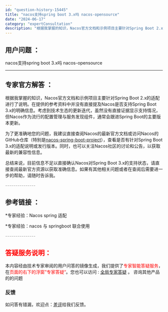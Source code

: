 ```yaml
---
id: "question-history-15445"
title: "nacos支持spring boot 3.x吗 nacos-opensource"
date: "2024-06-17"
category: "expertConsultation"
description: "根据我掌握的知识，Nacos官方文档和示例项目主要针对Spring Boot 2.x的适配进行了说明。在提供的参考资料中并没有直接提及Nacos是否支持Spring Boot 3.x的明确信息。考虑到技术生态的更新迭代，虽然没有直接证据显示支持情况，但Nacos作为流行的配置管理与服务发现组件，通常"
---
```


## 用户问题 ： 
 nacos支持spring boot 3.x吗 nacos-opensource 

---------------
## 专家官方解答 ：

根据我掌握的知识，Nacos官方文档和示例项目主要针对Spring Boot 2.x的适配进行了说明。在提供的参考资料中并没有直接提及Nacos是否支持Spring Boot 3.x的明确信息。考虑到技术生态的更新迭代，虽然没有直接证据显示支持情况，但Nacos作为流行的配置管理与服务发现组件，通常会跟进Spring Boot的主要版本更新。

为了更准确地您的问题，我建议直接查阅Nacos的最新官方文档或访问Nacos的GitHub仓库（特别是[nacos-spring-boot-project](https://github.com/nacos-group/nacos-spring-boot-project)），查看是否有针对Spring Boot 3.x的适配说明或发行版本。同时，也可以关注Nacos社区的讨论和公告，以获取最新的兼容性信息。

总结来说，目前信息不足以直接确认Nacos对Spring Boot 3.x的支持状态，请直接查阅最新官方资源以获取准确信息。如果有其他相关问题或者在查阅后需要进一步的帮助，请随时告诉我。


<font color="#949494">---------------</font> 


## 参考链接 ：

*专家经验：Nacos spring 适配 
 
 *专家经验：nacos 与 springboot 联合使用 


 <font color="#949494">---------------</font> 
 


## <font color="#FF0000">答疑服务说明：</font> 

本内容经由技术专家审阅的用户问答的镜像生成，我们提供了<font color="#FF0000">专家智能答疑服务</font>，在<font color="#FF0000">页面的右下的浮窗”专家答疑“</font>。您也可以访问 : [全局专家答疑](https://opensource.alibaba.com/chatBot) 。 咨询其他产品的的问题

### 反馈
如问答有错漏，欢迎点：[差评](https://ai.nacos.io/user/feedbackByEnhancerGradePOJOID?enhancerGradePOJOId=15515)给我们反馈。
